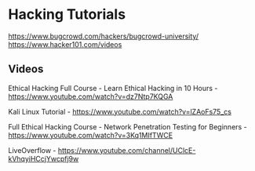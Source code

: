 # Hacking Tutorials

https://www.bugcrowd.com/hackers/bugcrowd-university/
https://www.hacker101.com/videos

## Videos
Ethical Hacking Full Course - Learn Ethical Hacking in 10 Hours - https://www.youtube.com/watch?v=dz7Ntp7KQGA

Kali Linux Tutorial - https://www.youtube.com/watch?v=lZAoFs75_cs

Full Ethical Hacking Course - Network Penetration Testing for Beginners - https://www.youtube.com/watch?v=3Kq1MIfTWCE


LiveOverflow - https://www.youtube.com/channel/UClcE-kVhqyiHCcjYwcpfj9w
